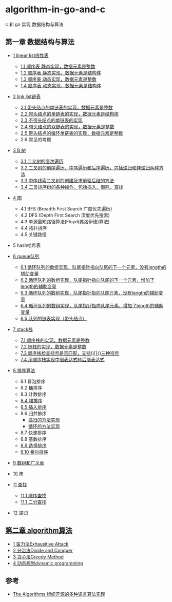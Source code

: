 # algorithm-in-go-and-c
c 和 go 实现 数据结构与算法


## 第一章 数据结构与算法

- [1 linear list线性表](01_dataStructure/01_linear_list/linear_list.md)
    - [1.1 顺序表 静态实现，数据元素是整数](01_dataStructure/01_linear_list/seqlist1.c)
    - [1.2 顺序表 静态实现，数据元素是结构体](01_dataStructure/01_linear_list/seqlist2.c)
    - [1.3 顺序表 动态实现，数据元素是整数](01_dataStructure/01_linear_list/seqlist3.c)
    - [1.4 顺序表 动态实现，数据元素是结构体](01_dataStructure/01_linear_list/seqlist4.c)
- [2 link list链表](01_dataStructure/02_link_list/link_list.md)
    - [2.1 带头结点的单链表的实现，数据元素是整数](01_dataStructure/02_link_list/linklist1.c)
    - [2.2 带头结点的单链表的实现，数据元素是结构体](01_dataStructure/02_link_list/linklist2.c)
    - [2.3 不带头结点的单链表的实现](01_dataStructure/02_link_list/linklist3.c)
    - [2.4 带头结点的双链表的实现，数据元素是整数](01_dataStructure/02_link_list/linklist4.c)
    - [2.5 带头结点的循环单链表的实现，数据元素是整数](01_dataStructure/02_link_list/linklist5.c)
    - 2.6 常见的考题


- [3 B 树](01_dataStructure/03_btree/btree.md)
    - [3.1 二叉树的层次遍历](01_dataStructure/03_btree/btree1.c)
    - [3.2 二叉树的前序遍历、中序遍历和后序遍历，包括递归和非递归两种方法](01_dataStructure/03_btree/btree2.c)
    - [3.3 中序线索二叉树的创建及求前驱后继的方法](01_dataStructure/03_btree/btree3.c)
    - [3.4 二叉排序树的各种操作，包括插入、删除、查找](01_dataStructure/03_btree/btree4.c)


- [4 图](01_dataStructure/04_graph/graph.md)
    - 4.1 BFS (Breadth First Search 广度优先遍历）
    - 4.2 DFS (Depth First Search 深度优先搜索)
    - 4.3 单源最短路径算法(Floyd(弗洛伊德)算法)
    - 4.4 拓扑排序
    - 4.5 关键路径
- 5 hash哈希表

- [6 queue队列](01_dataStructure/06_queue/queue.md)
    - [6.1 循环队列的数组实现，队尾指针指向队尾的下一个元素，没有length的辅助变量](01_dataStructure/06_queue/seqqueue1.c)
    - [6.2 循环队列的数组实现，队尾指针指向队尾的下一个元素，增加了length的辅助变量](01_dataStructure/06_queue/seqqueue2.c)
    - [6.3 循环队列的数组实现，队尾指针指向队尾元素，没有length的辅助变量](01_dataStructure/06_queue/seqqueue3.c)
    - [6.4 循环队列的数组实现，队尾指针指向队尾元素，增加了length的辅助变量](01_dataStructure/06_queue/seqqueue4.c)
    - [6.5 队列的链表实现（带头结点）](01_dataStructure/06_queue/linkqueue1.c)

- [7 stack栈](01_dataStructure/07_stack/stack.md)
    - [7.1 顺序栈的实现，数据元素是整数](01_dataStructure/07_stack/seqstack1.c)
    - [7.2 链栈的实现，数据元素是整数](01_dataStructure/07_stack/linkstack1.c)
    - [7.3 顺序栈检查括号是否匹配，支持()[]{}三种括号](01_dataStructure/07_stack/seqstack2.c)
    - [7.4 用顺序栈实现中缀表达式转后缀表达式](01_dataStructure/07_stack/seqstack3.c)

- [8 排序算法](01_dataStructure/08_sort/sort.md)
    - 8.1 冒泡排序
    - 8.2 桶排序
    - 8.3 计数排序
    - [8.4 堆排序](01_dataStructure/08_sort/heapsort.c)
    - [8.5 插入排序](01_dataStructure/08_sort/insertsort.c)
    - 8.6 归并排序
        - [递归的方法实现](01_dataStructure/08_sort/mergesort.c)
        - [循环的方法实现](01_dataStructure/08_sort/mergesort1.c)
    - 8.7 快速排序
    - 8.8 基数排序
    - [8.9 选择排序](01_dataStructure/08_sort/selectsort1.c)
    - [8.10 希尔排序](01_dataStructure/08_sort/shellsort.c)

- [9 数组和广义表](01_dataStructure/09_array/array.md)
- [10 串](01_dataStructure/10_string/string.md)
- [11 查找](01_dataStructure/11_search/search.md)
    - [11.1 顺序查找](01_dataStructure/11_search/seqsearch.c)
    - [11.1 二分查找](01_dataStructure/11_search/binsearch.c)
- [12 递归](01_dataStructure/12_recursive/recursive.md)

## [第二章 algorithm算法](02_algorithm/algorithm.md)

- [1 蛮力法Exhausitive Attack](02_algorithm/01_Exhaustive_Attack.md)
- [2 分治法Divide and Conquer](02_algorithm/02_divide_n_conquer.md)
- [3 贪心法Greedy Method](02_algorithm/03_greedy_method.md)
- [4 动态规划dynamic programming](02_algorithm/dynamic_programming.md)

## 参考
- [The Algorithms 组织开源的多种语言算法实现](https://github.com/TheAlgorithms)